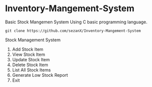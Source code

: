# Inventory-Mangement-System
Basic Stock Mangemen System
Using C basic programming language.

`git clone https://github.com/sezanX/Inventory-Mangement-System`

<!--# How To work-
<strong>Add items:</strong> Allow users to input item details (name, quantity, price). <br>
<strong>View items:</strong> Display a list of all items and their details.<br>
<strong>Update items:</strong> Modify item details (quantity, price).<br>
<strong>Delete items:</strong> Remove items from the inventory.-->

Stock Management System
1. Add Stock Item
2. View Stock Item
3. Update Stock Item
4. Delete Stock Item
5. List All Stock Items
6. Generate Low Stock Report
7. Exit
